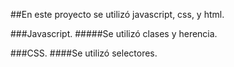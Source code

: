 ##En este proyecto se utilizó javascript, css, y html.

###Javascript. 
 #####Se utilizó clases y herencia.

###CSS.
 ####Se utilizó selectores. 
  